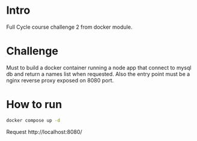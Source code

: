 # Intro

Full Cycle course challenge 2 from docker module.

# Challenge

Must to build a docker container running a node app that connect to mysql db and return a names list when requested. Also the entry point must be a nginx reverse proxy exposed on 8080 port.

# How to run

```bash
docker compose up -d
```

Request http://localhost:8080/